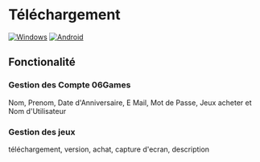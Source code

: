 # Téléchargement
[![Windows](https://img.shields.io/badge/Windows-i-FFFFFF.svg?style=for-the-badge)](http://06games.ddns.net/06Games%20Launcher/Windows/06Games%20Launcher/)
[![Android](https://img.shields.io/badge/Android-i-FFFFFF.svg?style=for-the-badge)](http://06games.ddns.net/06Games%20Launcher/Android/06Games%20Launcher/)

## Fonctionalité
### Gestion des Compte 06Games
Nom, Prenom, Date d'Anniversaire, E Mail, Mot de Passe, Jeux acheter et Nom d'Utilisateur
### Gestion des jeux 
téléchargement, version, achat, capture d'ecran, description
